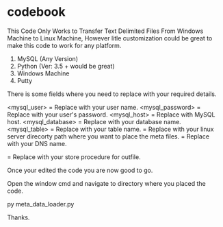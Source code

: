 # codebook
This Code Only Works to Transfer Text Delimited Files From Windows Machine to Linux Machine, However litle customization could be great to make this code to work for any platform.

<prerequisite>
  
  1. MySQL (Any Version)
  2. Python (Ver: 3.5 + would be great)
  3. Windows Machine
  4. Putty

  There is some fields where you need to replace with your required details.

  <mysql_user> = Replace with your user name.
  <mysql_password> = Replace with your user's password.
  <mysql_host> = Replace with MySQL host.
  <mysql_database> = Replace with your database name.
  <mysql_table> = Replace with your table name.
  <Target Directory Path of Linux Server> = Replace with your linux server direcorty path where you want to place the meta files.
  <DNS> = Replace with your DNS name.
  
  <Store Proc For OutFile> = Replace with your store procedure for outfile.
 
  Once your edited the code you are now good to go.

  Open the window cmd and navigate to directory where you placed the code.

  py meta_data_loader.py

  Thanks.
